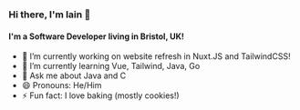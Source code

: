 ### Hi there, I'm Iain 👋

#### I'm a Software Developer living in Bristol, UK!

- 🔭 I’m currently working on website refresh in Nuxt.JS and TailwindCSS!
- 🌱 I’m currently learning Vue, Tailwind, Java, Go
- 💬 Ask me about Java and C
- 😄 Pronouns: He/Him
- ⚡ Fun fact: I love baking (mostly cookies!)
